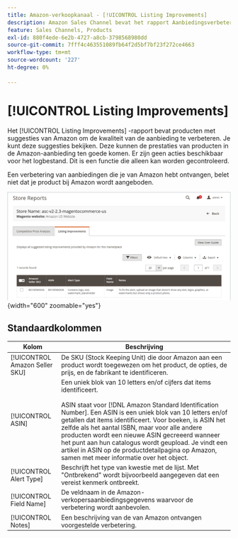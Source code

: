 ```yaml
---
title: Amazon-verkoopkanaal - [!UICONTROL Listing Improvements]
description: Amazon Sales Channel bevat het rapport Aanbiedingsverbeteringen om je suggesties te doen voor kwaliteitsverbeteringen voor aanbiedingen in Amazon.
feature: Sales Channels, Products
exl-id: 880f4ede-6e2b-4727-a8cb-3798568980dd
source-git-commit: 7fff4c463551089fb64f2d5bf7bf23f272ce4663
workflow-type: tm+mt
source-wordcount: '227'
ht-degree: 0%

---
```


# [!UICONTROL Listing Improvements]

Het [!UICONTROL Listing Improvements] -rapport bevat producten met suggesties van Amazon om de kwaliteit van de aanbieding te verbeteren. Je kunt deze suggesties bekijken. Deze kunnen de prestaties van producten in de Amazon-aanbieding ten goede komen. Er zijn geen acties beschikbaar voor het logbestand. Dit is een functie die alleen kan worden gecontroleerd.

Een verbetering van aanbiedingen die je van Amazon hebt ontvangen, belet niet dat je product bij Amazon wordt aangeboden.

![ het Lijst Verbeteringen ](assets/amazon-listing-improvements.png){width="600" zoomable="yes"}

## Standaardkolommen

| Kolom | Beschrijving |
|--------------------------------|------------------------------------------------------------------------------------------------------------------------------------------------------------------------------------------------------------------------------------------------------------------------------------------------------------------------------------------------------------------------------------------------------------------------------------------------------------------------------------------|
| [!UICONTROL Amazon Seller SKU] | De SKU (Stock Keeping Unit) die door Amazon aan een product wordt toegewezen om het product, de opties, de prijs, en de fabrikant te identificeren. |
| [!UICONTROL ASIN] | Een uniek blok van 10 letters en/of cijfers dat items identificeert.<br><br> ASIN staat voor [!DNL Amazon Standard Identification Number]. Een ASIN is een uniek blok van 10 letters en/of getallen dat items identificeert. Voor boeken, is ASIN het zelfde als het aantal ISBN, maar voor alle andere producten wordt een nieuwe ASIN gecreeerd wanneer het punt aan hun catalogus wordt geupload. Je vindt een artikel in ASIN op de productdetailpagina op Amazon, samen met meer informatie over het object. |
| [!UICONTROL Alert Type] | Beschrijft het type van kwestie met de lijst. Met &quot;Ontbrekend&quot; wordt bijvoorbeeld aangegeven dat een vereist kenmerk ontbreekt. |
| [!UICONTROL Field Name] | De veldnaam in de Amazon-verkopersaanbiedingsgegevens waarvoor de verbetering wordt aanbevolen. |
| [!UICONTROL Notes] | Een beschrijving van de van Amazon ontvangen voorgestelde verbetering. |
